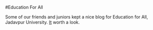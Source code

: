 #Education For All

Some of our friends and juniors kept a nice blog for Education for All, Jadavpur University. [It](https://efaspeaks.wordpress.com/) worth a look.